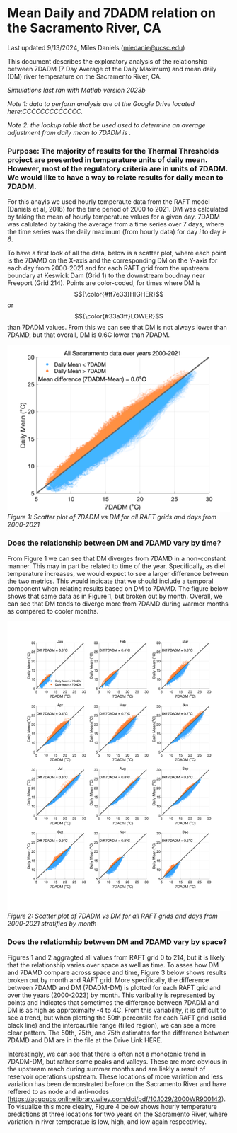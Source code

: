# Mean Daily and 7DADM relation on the Sacramento River, CA 
Last updated 9/13/2024, Miles Daniels (miedanie@ucsc.edu)

This document describes the exploratory analysis of the relationship between 7DADM (7 Day Average of the Daily Maximum) and mean daily (DM) river temperature on the Sacramento River, CA.

_Simulations last ran with Matlab version 2023b_

_Note 1: data to perform analysis are at the Google Drive located here:CCCCCCCCCCCCC._

_Note 2: the lookup table that be used used to determine an average adjustment from daily mean to 7DADM is ._

### Purpose: The majority of results for the Thermal Thresholds project are presented in temperature units of daily mean. However, most of the regulatory criteria are in units of 7DADM. We would like to have a way to relate results for daily mean to 7DADM. 

For this anayis we used hourly temperaute data from the RAFT model (Daniels et al, 2018) for the time period of 2000 to 2021. DM was calculated by taking the mean of hourly temperature values for a given day. 7DADM was calulated by taking the average from a time series over 7 days, where the time series was the daily maximum (from hourly data) for day _i_ to day _i-6_.

To have a first look of all the data, below is a scatter plot, where each point is the 7DAMD on the X-axis and the corresponding DM on the Y-axis for each day from 2000-2021 and for each RAFT grid from the upstream boundary at Keswick Dam (Grid 1) to the downstream boudnay near Freeport (Grid 214). Points are color-coded, for times where DM is $${\color{#ff7e33}HIGHER}$$ or $${\color{#33a3ff}LOWER}$$ than 7DADM values. From this we can see that DM is not always lower than 7DAMD, but that overall, DM is 0.6C lower than 7DADM.
 
![plot](Figure_1.png)
_Figure 1: Scatter plot of 7DADM vs DM for all RAFT grids and days from 2000-2021_

### Does the relationship between DM and 7DAMD vary by time?

From Figure 1 we can see that DM diverges from 7DAMD in a non-constant manner. This may in part be related to time of the year. Specifically, as diel temperature increases, we would expect to see a larger difference between the two metrics. This would indicate that we should include a temporal component when relating results based on DM to 7DAMD. The figure below shows that same data as in Figure 1, but broken out by month. Overall, we can see that DM tends to diverge more from 7DAMD during warmer months as compared to cooler months.

![plot](Figure_2.png)
_Figure 2: Scatter plot of 7DADM vs DM for all RAFT grids and days from 2000-2021 stratified by month_

### Does the relationship between DM and 7DAMD vary by space?

Figures 1 and 2 aggragted all values from RAFT grid 0 to 214, but it is likely that the relationship varies over space as well as time. To asses how DM and 7DAMD compare across space and time, Figure 3 below shows results broken out by month and RAFT grid. More specifically, the difference between 7DAMD and DM (7DADM-DM) is plotted for each RAFT grid and over the years (2000-2023) by month. This varibality is represented by points and indicates that sometimes the difference between 7DADM and DM is as high as approximalty -4 to 4C. From this variability, it is difficult to see a trend, but when plotting the 50th percentile for each RAFT grid (solid black line) and the interqaurtile range (filled region), we can see a more clear pattern. The 50th, 25th, and 75th estimates for the difference between 7DAMD and DM are in the file at the Drive Link HERE. 

Interestingly, we can see that there is often not a monotonic trend in 7DADM-DM, but rather some peaks and valleys. These are more obvious in the upstream reach during summer months and are liekly a result of reservoir operations upstream. These locations of more variation and less variation has been demonstrated before on the Sacramento River and have reffered to as node and anti-nodes (https://agupubs.onlinelibrary.wiley.com/doi/pdf/10.1029/2000WR900142). To visualize this more clealry, Figure 4 below shows hourly temperature predictions at three locations for two years on the Sacramento River, where variation in river temperatue is low, high, and low again respectivley. 
